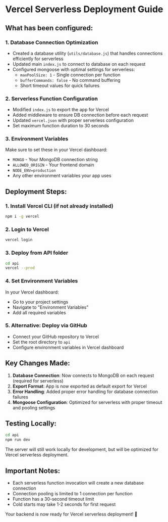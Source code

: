 # Vercel Serverless Deployment Guide

## What has been configured:

### 1. **Database Connection Optimization**

- Created a database utility (`utils/database.js`) that handles connections efficiently for serverless
- Updated main `index.js` to connect to database on each request
- Configured mongoose with optimal settings for serverless:
  - `maxPoolSize: 1` - Single connection per function
  - `bufferCommands: false` - No command buffering
  - Short timeout values for quick failures

### 2. **Serverless Function Configuration**

- Modified `index.js` to export the app for Vercel
- Added middleware to ensure DB connection before each request
- Updated `vercel.json` with proper serverless configuration
- Set maximum function duration to 30 seconds

### 3. **Environment Variables**

Make sure to set these in your Vercel dashboard:

- `MONGO` - Your MongoDB connection string
- `ALLOWED_ORIGIN` - Your frontend domain
- `NODE_ENV=production`
- Any other environment variables your app uses

## Deployment Steps:

### 1. **Install Vercel CLI (if not already installed)**

```bash
npm i -g vercel
```

### 2. **Login to Vercel**

```bash
vercel login
```

### 3. **Deploy from API folder**

```bash
cd api
vercel --prod
```

### 4. **Set Environment Variables**

In your Vercel dashboard:

- Go to your project settings
- Navigate to "Environment Variables"
- Add all required variables

### 5. **Alternative: Deploy via GitHub**

- Connect your GitHub repository to Vercel
- Set the root directory to `api`
- Configure environment variables in Vercel dashboard

## Key Changes Made:

1. **Database Connection**: Now connects to MongoDB on each request (required for serverless)
2. **Export Format**: App is now exported as default export for Vercel
3. **Error Handling**: Added proper error handling for database connection failures
4. **Mongoose Configuration**: Optimized for serverless with proper timeout and pooling settings

## Testing Locally:

```bash
cd api
npm run dev
```

The server will still work locally for development, but will be optimized for Vercel serverless deployment.

## Important Notes:

- Each serverless function invocation will create a new database connection
- Connection pooling is limited to 1 connection per function
- Function has a 30-second timeout limit
- Cold starts may take 1-2 seconds for first request

Your backend is now ready for Vercel serverless deployment! 🚀
